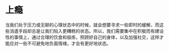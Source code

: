 # 上瘾


当我们处于压力或无聊的心理状态中的时候，就会想要寻求一些即时的缓解，而这些消遣手段却总是让我们陷入更糟糕的状态。所以，我们需要集中在积极而有建设性的事情上，通过合理的饮食和锻炼，照顾好自己的身体，以及加强社交，这样才能应对一些不可避免地负面情绪，才会有更好地状态。
